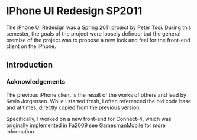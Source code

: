 IPhone UI Redesign SP2011
=========================

The iPhone UI Redesign was a Spring 2011 project by Peter Tsoi. During this semester, the goals of the project were loosely defined; but the general premise of the project was to propose a new look and feel for the front-end client on the iPhone.

Introduction
------------

### Acknowledgements

The previous iPhone client is the result of the works of others and lead by Kevin Jorgensen. While I started fresh, I often referenced the old code base and at times, directly copied from the previous version.

Specifically, I worked on a new front-end for Connect-4, which was originally implemented in Fa2009 see [GamesmanMobile](GamesmanMobile "wikilink") for more information.
